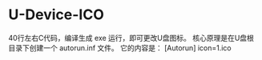 # U-Device-ICO
40行左右C代码，编译生成 exe 运行，即可更改U盘图标。
核心原理是在U盘根目录下创建一个 autorun.inf 文件。
它的内容是：
[Autorun]
icon=1.ico
